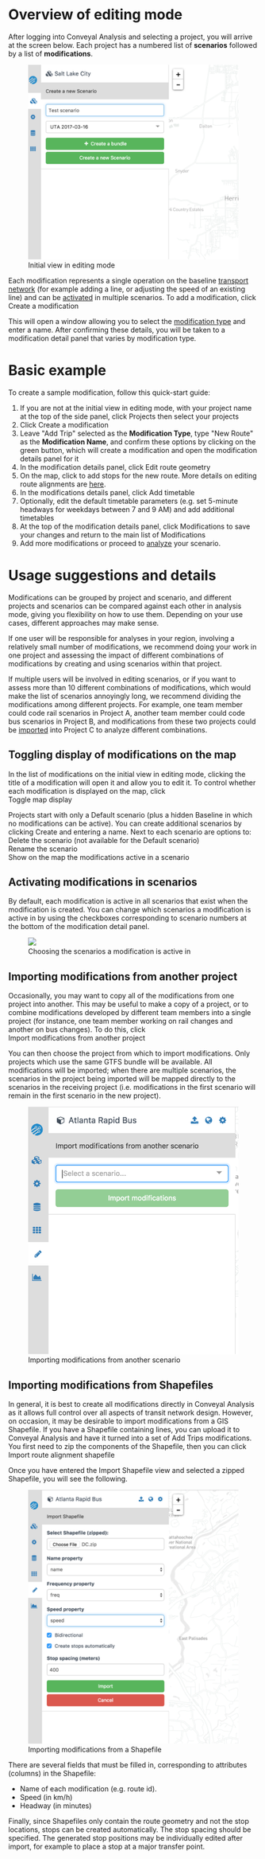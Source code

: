 # Overview of editing mode

After logging into Conveyal Analysis and selecting a project, you will arrive at the screen below.  Each project has a numbered list of **scenarios** followed by a list of **modifications**.  

<figure>
  <img src="../img/create-scenario.png" />
  <figcaption>Initial view in editing mode</figcaption>
</figure>

Each modification represents a single operation on the baseline [transport network](../glossary.html#transport-network) (for example adding a line, or adjusting the speed of an existing line) and can be [activated](#activating-modifications-in-scenarios) in multiple scenarios. To add a modification, click
<br><span class="btn btn-success"><i class="fa fa-plus"></i> Create a modification</span>

This will open a window allowing you to select the [modification type](modifications.html) and enter a name.  After confirming these details, you will be taken to a modification detail panel that varies by modification type.

# Basic example

To create a sample modification, follow this quick-start guide:

1. If you are not at the initial view in editing mode, with your project name at the top of the side panel, click <span class="ui-icon"><i class="fa fa-cubes"></i>Projects</span> then select your projects
1. Click <span class="btn btn-success"><i class="fa fa-plus"></i> Create a modification</span>
1. Leave "Add Trip" selected as the **Modification Type**, type "New Route" as the **Modification Name**, and confirm these options by clicking on the green button, which will create a modification and open the modification details panel for it
1. In the modification details panel, click <span class="btn btn-warning"><i class="fa fa-pencil"></i> Edit route geometry</span>
1. On the map, click to add stops for the new route.  More details on editing route alignments are [here](modifications.html#add-trips).
1. In the modifications details panel, click <span class="btn btn-success"><i class="fa fa-plus"></i> Add timetable</span>
1. Optionally, edit the default timetable parameters (e.g. set 5-minute headways for weekdays between 7 and 9 AM) and add additional timetables
1. At the top of the modification details panel, click <span class="ui-icon"><i class="fa fa-chevron-left"></i>Modifications</span> to save your changes and return to the main list of Modifications
1. Add more modifications or proceed to [analyze](../analysis/) your scenario.



# Usage suggestions and details

Modifications can be grouped by project and scenario, and different projects and scenarios can be compared against each other in analysis mode, giving you flexibility on how to use them. Depending on your use cases, different approaches may make sense.

If one user will be responsible for analyses in your region, involving a relatively small number of modifications, we recommend doing your work in one project and assessing the impact of different combinations of modifications by creating and using scenarios within that project.

If multiple users will be involved in editing scenarios, or if you want to assess more than 10 different combinations of modifications, which would make the list of scenarios annoyingly long, we recommend dividing the modifications among different projects.  For example, one team member could code rail scenarios in Project A, another team member could code bus scenarios in Project B, and modifications from these two projects could be [imported](#importing-modifications-from-another-project) into Project C to analyze different combinations.

## Toggling display of modifications on the map

In the list of modifications on the initial view in editing mode, clicking the title of a modification will open it and allow you to edit it. To control whether each modification is displayed on the map, click<br>
<span class="ui-icon"><i class="fa fa-eye"></i>Toggle map display</span>

Projects start with only a Default scenario (plus a hidden Baseline in which no modifications can be active). You can create additional scenarios by clicking <span class="ui-link"><i class="fa fa-plus"></i> Create</span> and entering a name. Next to each scenario are options to:
<br><span class="ui-icon"><i class="fa fa-trash"></i>Delete</span> the scenario (not available for the Default scenario)
<br><span class="ui-icon"><i class="fa fa-pencil"></i>Rename</span> the scenario
<br><span class="ui-icon"><i class="fa fa-eye"></i>Show on the map</span> the modifications active in a scenario

## Activating modifications in scenarios

By default, each modification is active in all scenarios that exist when the modification is created.  You can change which scenarios a modification is active in by using the checkboxes corresponding to scenario numbers at the bottom of the modification detail panel.  

<figure>
  <img src="../img/scenario-chooser.png" />
  <figcaption>Choosing the scenarios a modification is active in</figcaption>
</figure>


## Importing modifications from another project

Occasionally, you may want to copy all of the modifications from one project into another. This may be useful to make a copy of a project, or to combine modifications developed by different team members into a single project (for instance, one team member working on rail changes and another on bus changes).
To do this, click
<br><span class="ui-icon"><i class="fa fa-download"></i>Import modifications from another project</span>

You can then choose the project from which to import modifications. Only projects which use the same GTFS bundle will be available. All modifications will be imported; when there are multiple scenarios, the scenarios in the project being imported will be mapped directly to the scenarios in the receiving project (i.e. modifications in the first scenario will remain in the first scenario in the new project).

<figure>
  <img src="../img/import-modifications.png" />
  <figcaption>Importing modifications from another scenario</figcaption>
</figure>

## Importing modifications from Shapefiles

In general, it is best to create all modifications directly in Conveyal Analysis as it allows full control over all aspects of transit network design. However, on occasion, it may be desirable to import modifications from a GIS Shapefile. If you have a Shapefile containing lines, you can upload it to Conveyal Analysis and have it turned into a set of Add Trips modifications. You first need to zip the components of the Shapefile, then you can click
<br><span class="ui-icon"><i class="fa fa-globe"></i> Import route alignment shapefile</span>

Once you have entered the Import Shapefile view and selected a zipped Shapefile, you will see the following.

<figure>
  <img src="../img/import-modifications-from-shapefile.png"/>
  <figcaption>Importing modifications from a Shapefile</figcaption>
</figure>

There are several fields that must be filled in, corresponding to attributes (columns) in the Shapefile:
- Name of each modification (e.g. route id).
- Speed (in km/h)
- Headway (in minutes)

Finally, since Shapefiles only contain the route geometry and not the stop locations, stops can be created automatically. The stop spacing should be specified. The generated stop positions may be individually edited after import, for example to place a stop at a major transfer point.
